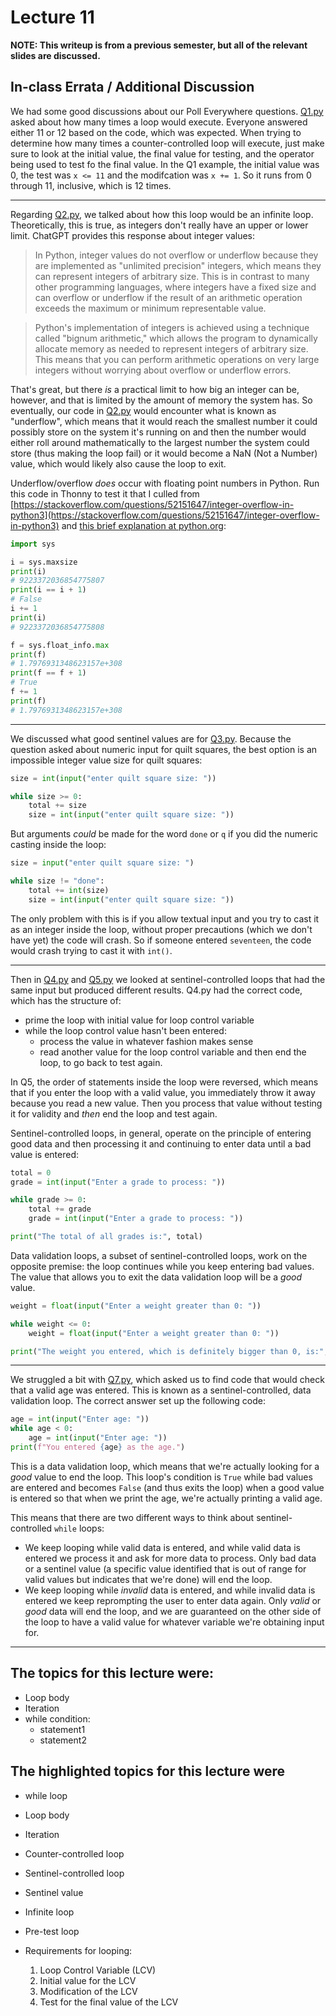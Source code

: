 # Lecture 11

**NOTE: This writeup is from a previous semester, but all of the relevant slides are discussed.**

## In-class Errata / Additional Discussion



We had some good discussions about our Poll Everywhere questions.  [Q1.py](Q1.py) asked about how many times a loop would execute. Everyone answered either 11 or 12 based on the code, which was expected. When trying to determine how many times a counter-controlled loop will execute, just make sure to look at the initial value, the final value for testing, and the operator being used to test fo the final value.  In the Q1 example, the initial value was 0, the test was `x <= 11` and the modifcation was `x += 1`.  So it runs from 0 through 11, inclusive, which is 12 times.

----

Regarding [Q2.py](Q2.py), we talked about how this loop would be an infinite loop.  Theoretically, this is true, as integers don't really have an upper or lower limit.  ChatGPT provides this response about integer values:

> In Python, integer values do not overflow or underflow because they are implemented as "unlimited precision" integers, which means they can represent integers of arbitrary size. This is in contrast to many other programming languages, where integers have a fixed size and can overflow or underflow if the result of an arithmetic operation exceeds the maximum or minimum representable value.

> Python's implementation of integers is achieved using a technique called "bignum arithmetic," which allows the program to dynamically allocate memory as needed to represent integers of arbitrary size. This means that you can perform arithmetic operations on very large integers without worrying about overflow or underflow errors.

That's great, but there *is* a practical limit to how big an integer can be, however, and that is limited by the amount of memory the system has. So eventually, our code in [Q2.py](Q2.py) would encounter what is known as "underflow", which means that it would reach the smallest number it could possibly store on the system it's running on and then the  number would either roll around mathematically to the largest number the system could store (thus making the loop fail) or it would become a NaN (Not a Number) value, which would likely also cause the loop to exit.

Underflow/overflow _does_ occur with floating point numbers in Python.  Run this code in Thonny to test it that I culled from [https://stackoverflow.com/questions/52151647/integer-overflow-in-python3](https://stackoverflow.com/questions/52151647/integer-overflow-in-python3) and [this brief explanation at python.org](https://docs.python.org/3/library/exceptions.html#OverflowError):

```python
import sys

i = sys.maxsize
print(i)
# 9223372036854775807
print(i == i + 1)
# False
i += 1
print(i)
# 9223372036854775808

f = sys.float_info.max
print(f)
# 1.7976931348623157e+308
print(f == f + 1)
# True
f += 1
print(f)
# 1.7976931348623157e+308
```

----

We discussed what good sentinel values are for [Q3.py](Q3.py). Because the question asked about numeric input for quilt squares, the best option is an impossible integer value size for quilt squares:

```python
size = int(input("enter quilt square size: "))

while size >= 0:
    total += size
    size = int(input("enter quilt square size: "))
```

But arguments _could_ be made for the word `done` or `q` if you did the numeric casting inside the loop:

```python
size = input("enter quilt square size: ")

while size != "done":
    total += int(size)
    size = int(input("enter quilt square size: "))
```

The only problem with this is if you allow textual input and you try to cast it as an integer inside the loop, without proper precautions (which we don't have yet) the code will crash.  So if someone entered `seventeen`, the code would crash trying to cast it with `int()`.

-----

Then in [Q4.py](Q4.py) and [Q5.py](Q5.py) we looked at sentinel-controlled loops that had the same input but produced different results. Q4.py had the correct code, which has the structure of:

* prime the loop with initial value for loop control variable
* while the loop control value hasn't been entered:
	* process the value in whatever fashion makes sense
	* read another value for the loop control variable and then end the loop, to go back to test again.

In Q5, the order of statements inside the loop were reversed, which means that if you enter the loop with a valid value, you immediately throw it away because you read a new value. Then you process that value without testing it for validity and _then_ end the loop and test again.

Sentinel-controlled loops, in general, operate on the principle of entering good data and then processing it and continuing to enter data until a bad value is entered:

```python
total = 0
grade = int(input("Enter a grade to process: "))

while grade >= 0:
    total += grade
    grade = int(input("Enter a grade to process: "))

print("The total of all grades is:", total)
```

Data validation loops, a subset of sentinel-controlled loops, work on the opposite premise: the loop continues while you keep entering bad values. The value that allows you to exit the data validation loop will be a _good_ value.

```python
weight = float(input("Enter a weight greater than 0: "))

while weight <= 0:
    weight = float(input("Enter a weight greater than 0: "))

print("The weight you entered, which is definitely bigger than 0, is:", weight) 
```

----

We struggled a bit with [Q7.py](Q7.py), which asked us to find code that would check that a valid age was entered. This is known as a sentinel-controlled, data validation loop. The correct answer set up the following code:

```python
age = int(input("Enter age: "))
while age < 0:
    age = int(input("Enter age: "))
print(f"You entered {age} as the age.")
```

This is a data validation loop, which means that we're actually looking for a *good* value to end the loop. This loop's condition is `True` while bad values are entered and becomes `False` (and thus exits the loop) when a good value is entered so that when we print the age, we're actually printing a valid age.

This means that there are two different ways to think about sentinel-controlled `while` loops:

* We keep looping while valid data is entered, and while valid data is entered we process it and ask for more data to process. Only bad data or a sentinel value (a specific value identified that is out of range for valid values but indicates that we're done) will end the loop.
* We keep looping while *invalid* data is entered, and while invalid data is entered we keep reprompting the user to enter data again. Only *valid* or *good* data will end the loop, and we are guaranteed on the other side of the loop to have a valid value for whatever variable we're obtaining input for.

----


## The topics for this lecture were:

* Loop body
* Iteration
* while condition: 
	- statement1
	- statement2

## The highlighted topics for this lecture were

* while loop
* Loop body
* Iteration

* Counter-controlled loop
* Sentinel-controlled loop
* Sentinel value

* Infinite loop
* Pre-test loop

* Requirements for looping:

	1. Loop Control Variable (LCV)
	2. Initial value for the LCV
	3. Modification of the LCV
	4. Test for the final value of the LCV
